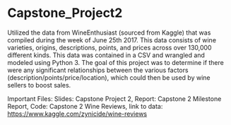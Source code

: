 # Capstone_Project2
Utilized the data from WineEnthusiast (sourced from Kaggle) that was compiled during the week of June 25th 2017. This data consists of wine varieties, origins, descriptions, points, and prices across over 130,000 different kinds. This data was contained in a CSV and wrangled and modeled using Python 3. The goal of this project was to determine if there were any significant relationships between the various factors (description/points/price/location), which could then be used by wine sellers to boost sales. 

Important Files: Slides: Capstone Project 2, Report: Capstone 2 Milestone Report, Code: Capstone 2 Wine Reviews, link to data: https://www.kaggle.com/zynicide/wine-reviews 
